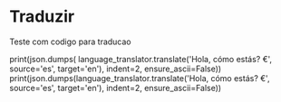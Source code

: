 # Traduzir
Teste com codigo para traducao

print(json.dumps(
    language_translator.translate('Hola, cómo estás? €', source='es',
                                  target='en'), indent=2,
    ensure_ascii=False))
print(json.dumps(language_translator.translate('Hola, cómo estás? €', source='es', target='en'), indent=2, ensure_ascii=False))
